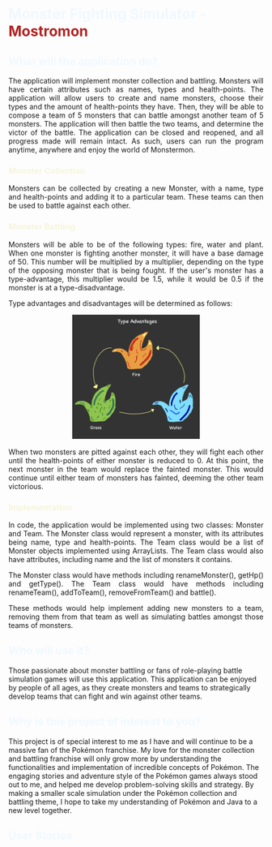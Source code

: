 # <span style="color:AliceBlue"> Monster Fighting Simulator - <span style="color:fireBrick"> **Mostromon** </span>

## <span style="color:AliceBlue"> **What will the application do?**

<div style="text-align: justify">
<p>The application will implement monster collection and battling. Monsters will have certain attributes such as names, types and health-points. The application will allow users to create and name monsters, choose their types and the amount of health-points they have. Then, they will be able to compose a team of 5 monsters that can battle amongst another team of 5 monsters. The application will then battle the two teams, and determine the victor of the battle. The application can be closed and reopened, and all progress made will remain intact. As such, users can run the program anytime, anywhere and enjoy the world of Monstermon. </p>
</div>

### <span style="color:Beige"> Monster Collection </span>

<div style="text-align: justify">
<p>Monsters can be collected by creating a new Monster, with a name, type and health-points and adding it to a particular team. These teams can then be used to battle against each other.</p>
</div>

### <span style="color:Beige"> Monster Battling </span>

<div style="text-align: justify">
<p>Monsters will be able to be of the following types: fire, water and plant. When one monster is fighting another monster, it will have a base damage of 50. This number will be multiplied by a multiplier, depending on the type of the opposing monster that is being fought. If the user's monster has a type-advantage, this multiplier would be 1.5, while it would be 0.5 if the monster is at a type-disadvantage. </p>
</div>
<div style="text-align: left">
<p> Type advantages and disadvantages will be determined as follows: </p>
</div>
<div style="text-align: center">
<img src="data/type-advantages.jpg" style="width:50%;">
</div>

<div style="text-align: justify">
<p>When two monsters are pitted against each other, they will fight each other until the health-points of either monster is reduced to 0. At this point, the next monster in the team would replace the fainted monster. This would continue until either team of monsters has fainted, deeming the other team victorious.</p>

### <span style="color:Beige"> Implementation </span>
<p>In code, the application would be implemented using two classes: Monster and Team. The Monster class would represent a monster, with its attributes being name, type and health-points. The Team class would be a list of Monster objects implemented using ArrayLists. The Team class would also have attributes, including name and the list of monsters it contains.</p>
<p>The Monster class would have methods including renameMonster(), getHp() and getType(). The Team class would have methods including renameTeam(), addToTeam(), removeFromTeam() and battle(). </p>
<p>These methods would help implement adding new monsters to a team, removing them from that team as well as simulating battles amongst those teams of monsters.</p>
</div>

## <span style="color:AliceBlue"> **Who will use it?**

<div style="align: justify"> 
<p>Those passionate about monster battling or fans of role-playing battle simulation games will use this application. This application can be enjoyed by people of all ages, as they create monsters and teams to strategically develop teams that can fight and win against other teams.</p>
</div>

## <span style="color:AliceBlue"> **Why is this project of interest to you?**

<div style="align: justify"> 
<p>This project is of special interest to me as I have and will continue to be a massive fan of the Pokémon franchise. My love for the monster collection and battling franchise will only grow more by understanding the functionalities and implementation of incredible concepts of Pokémon. The engaging stories and adventure style of the Pokémon games always stood out to me, and helped me develop problem-solving skills and strategy. By making a smaller scale simulation under the Pokémon collection and battling theme, I hope to take my understanding of Pokémon and Java to a new level together.</p>
</div>

## <span style="color:AliceBlue"> **User Stories**